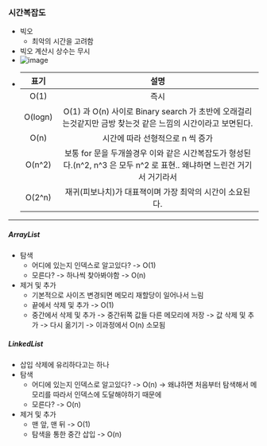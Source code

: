 ### 시간복잡도
* 빅오
  * 최악의 시간을 고려함
* 빅오 계산시 상수는 무시 
* ![image](https://user-images.githubusercontent.com/51182964/160604891-effa1125-13a9-4702-a537-de89ba4532b1.png)
* |표기|설명|
  |:--:|:--:|
  |O(1)|즉시|
  |O(logn)|O(1) 과 O(n) 사이로 Binary search 가 초반에 오래걸리는것같지만 금방 찾는것 같은 느낌의 시간이라고 보면된다.|
  |O(n)|시간에 따라 선형적으로 n 씩 증가|
  |O(n^2)|보통 for 문을 두개쓸경우 이와 같은 시간복잡도가 형성된다.(n^2, n^3 은 모두 n^2 로 표현.. 왜냐하면 느린건 거기서 거기라서|
  |O(2^n)|재귀(피보나치)가 대표젹이며 가장 최악의 시간이 소요된다.|

---
##### ArrayList
* 탐색
  * 어디에 있는지 인덱스로 알고있다? -> O(1)
  * 모른다? -> 하나씩 찾아봐야함 -> O(n)
* 제거 및 추가
  * 기본적으로 사이즈 변경되면 메모리 재할당이 일어나서 느림
  * 끝에서 삭제 및 추가 -> O(1)
  * 중간에서 삭제 및 추가 -> 중간뒤쪽 값들 다른 메모리에 저장 -> 값 삭제 및 추가 -> 다시 옮기기 -> 이과정에서 O(n) 소모됨
 
##### LinkedList
* 삽입 삭제에 유리하다고는 하나 
* 탐색
  * 어디에 있는지 인덱스로 알고있다? -> O(n) -> 왜냐하면 처음부터 탐색해서 메모리를 따라서 인덱스에 도달해야하기 때문에
  * 모른다? -> O(n)
* 제거 및 추가
  * 맨 앞, 맨 뒤 -> O(1)
  * 탐색을 통한 중간 삽입 -> O(n)


  
